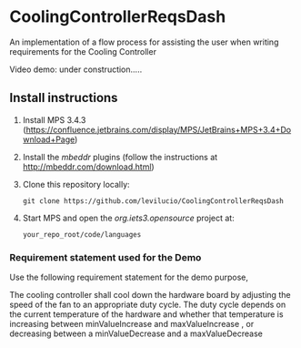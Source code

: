 # CoolingControllerReqsDash

An implementation of a flow process for assisting the user when writing requirements for the Cooling Controller

Video demo: under construction.....

## Install instructions

1. Install MPS 3.4.3 (https://confluence.jetbrains.com/display/MPS/JetBrains+MPS+3.4+Download+Page)

2. Install the _mbeddr_ plugins (follow the instructions at http://mbeddr.com/download.html)

3. Clone this repository locally:

    `git clone https://github.com/levilucio/CoolingControllerReqsDash`


4. Start MPS and open the _org.iets3.opensource_ project at:

    `your_repo_root/code/languages`

### Requirement statement used for the Demo

Use the following requirement statement for the demo purpose,

The cooling controller shall cool down the hardware board by adjusting the speed of the fan to an appropriate duty cycle. The duty cycle depends on the current temperature of the hardware and whether that temperature is increasing between minValueIncrease and maxValueIncrease , or decreasing between a minValueDecrease and a maxValueDecrease

